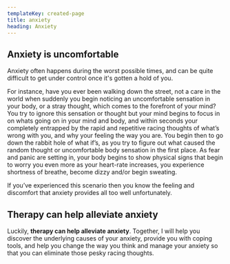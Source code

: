 ```yaml
---
templateKey: created-page
title: anxiety
heading: Anxiety
---
```

## Anxiety is uncomfortable

Anxiety often happens during the worst possible times, and can be quite difficult to get under control once it's gotten a hold of you.

 For instance, have you ever been walking down the street, not a care in the world when suddenly you begin noticing an uncomfortable sensation in your body, or a stray thought, which comes to the forefront of your mind? You try to ignore this sensation or thought but your mind begins to focus in on whats going on in your mind and body, and within seconds your completely entrapped by the rapid and repetitive racing thoughts of what’s wrong with you, and why your feeling the way you are. You begin then to go down the rabbit hole of what if’s, as you try to figure out what caused the random thought or uncomfortable body sensation in the first place. As fear and panic are setting in, your body begins to show physical signs that begin to worry you even more as your heart-rate increases, you experience shortness of breathe, become dizzy and/or begin sweating.  

If you’ve experienced this scenario then you know the feeling and discomfort that anxiety provides all too well unfortunately. 

## Therapy can help alleviate anxiety

Luckily, **therapy can help alleviate anxiety**. Together, I will help you discover the underlying causes of your anxiety, provide you with coping tools,  and help you change the way you think and manage your anxiety so that you can eliminate those pesky racing thoughts.
